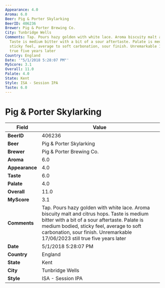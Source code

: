 ```yaml
---
Appearance: 4.0
Aroma: 6.0
Beer: Pig & Porter Skylarking
BeerID: 406236
Brewer: Pig & Porter Brewing Co.
City: Tunbridge Wells
Comments: Tap. Pours hazy golden with white lace. Aroma biscuity malt and citrus hops.
  Taste is medium bitter with a bit of a sour aftertaste. Palate is medium bodied,
  sticky feel, average to soft carbonation, sour finish. Unremarkable 17/06/2023 still
  true five years later
Country: England
Date: '"5/1/2018 5:28:07 PM"'
MyScore: 3.1
Overall: 11.0
Palate: 4.0
State: Kent
Style: ISA - Session IPA
Taste: 6.0
---
```


# Pig & Porter Skylarking

| Field         | Value |
|---------------|-------|
| **BeerID** | 406236 |
| **Beer** | Pig & Porter Skylarking |
| **Brewer** | Pig & Porter Brewing Co. |
| **Aroma** | 6.0 |
| **Appearance** | 4.0 |
| **Taste** | 6.0 |
| **Palate** | 4.0 |
| **Overall** | 11.0 |
| **MyScore** | 3.1 |
| **Comments** | Tap. Pours hazy golden with white lace. Aroma biscuity malt and citrus hops. Taste is medium bitter with a bit of a sour aftertaste. Palate is medium bodied, sticky feel, average to soft carbonation, sour finish. Unremarkable 17/06/2023 still true five years later |
| **Date** | 5/1/2018 5:28:07 PM |
| **Country** | England |
| **State** | Kent |
| **City** | Tunbridge Wells |
| **Style** | ISA - Session IPA |
